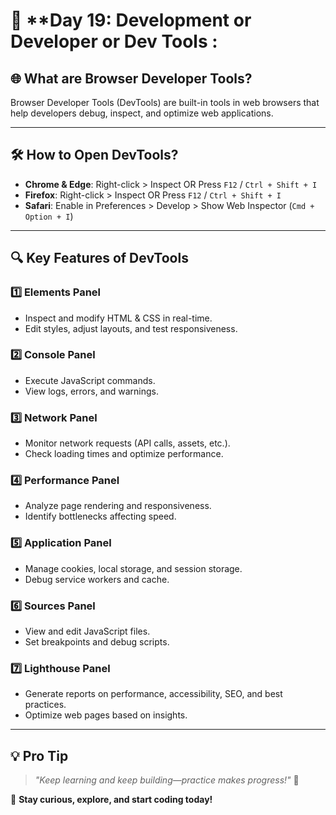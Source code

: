 # 🚀 **Day 19: Development or Developer or Dev Tools : 

## 🌐 What are Browser Developer Tools?
Browser Developer Tools (DevTools) are built-in tools in web browsers that help developers debug, inspect, and optimize web applications.

---

## 🛠️ **How to Open DevTools?**
- **Chrome & Edge**: Right-click > Inspect OR Press `F12` / `Ctrl + Shift + I`
- **Firefox**: Right-click > Inspect OR Press `F12` / `Ctrl + Shift + I`
- **Safari**: Enable in Preferences > Develop > Show Web Inspector (`Cmd + Option + I`)

---

## 🔍 **Key Features of DevTools**

### 1️⃣ **Elements Panel**
- Inspect and modify HTML & CSS in real-time.
- Edit styles, adjust layouts, and test responsiveness.

### 2️⃣ **Console Panel**
- Execute JavaScript commands.
- View logs, errors, and warnings.

### 3️⃣ **Network Panel**
- Monitor network requests (API calls, assets, etc.).
- Check loading times and optimize performance.

### 4️⃣ **Performance Panel**
- Analyze page rendering and responsiveness.
- Identify bottlenecks affecting speed.

### 5️⃣ **Application Panel**
- Manage cookies, local storage, and session storage.
- Debug service workers and cache.

### 6️⃣ **Sources Panel**
- View and edit JavaScript files.
- Set breakpoints and debug scripts.

### 7️⃣ **Lighthouse Panel**
- Generate reports on performance, accessibility, SEO, and best practices.
- Optimize web pages based on insights.

---

## 💡 **Pro Tip**

> _"Keep learning and keep building—practice makes progress!"_ 💪

🚀 **Stay curious, explore, and start coding today!**